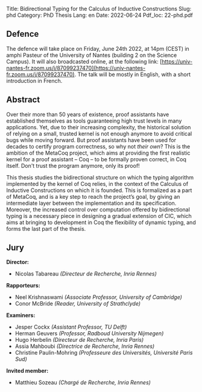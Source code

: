 Title: Bidirectional Typing for the Calculus of Inductive Constructions
Slug: phd
Category: PhD Thesis
Lang: en
Date: 2022-06-24
Pdf_loc: 22-phd.pdf

## Defence

The defence will take place on Friday, June 24th 2022, at 14pm (CEST) in amphi Pasteur of the University of Nantes (building 2 on the Science Campus).
It will also broadcasted online, at the following link: [https://univ-nantes-fr.zoom.us/j/87099237470](https://univ-nantes-fr.zoom.us/j/87099237470).
The talk will be mostly in English, with a short introduction in French.

## Abstract

Over their more than 50 years of existence, proof assistants have established themselves as
tools guaranteeing high trust levels in many applications.
Yet, due to their increasing complexity, the historical solution of relying on a
small, trusted kernel is not enough anymore to avoid critical bugs while moving forward.
But proof assistants have been used for decades to certify program correctness,
so why not *their own*?
This is the ambition of the MetaCoq project,
which aims at providing the first realistic kernel for a proof assistant – Coq –
to be formally proven correct, in Coq itself.
Don't trust the program anymore, only its proof!
  
This thesis studies the bidirectional structure on which the typing algorithm
implemented by the kernel of Coq relies, in the context of the Calculus of
Inductive Constructions on which it is founded. This is formalized as a part of
MetaCoq, and is a key step to reach the project’s goal,
by giving an intermediate layer between the implementation and its specification.
Moreover, the increased control over computation offered by bidirectional typing
is a necessary piece in designing a gradual extension of CIC, which aims at
bringing to development in Coq the flexibility of dynamic typing,
and forms the last part of the thesis.

## Jury

**Director:**

- Nicolas Tabareau *(Directeur de Recherche, Inria Rennes)*

**Rapporteurs:**

- Neel Krishnaswami *(Associate Professor, University of Cambridge)*
- Conor McBride *(Reader, University of Strathclyde)*

**Examiners:**

- Jesper Cockx *(Assistant Professor, TU Delft)*
- Herman Geuvers *(Professor, Radboud University Nijmegen)*
- Hugo Herbelin *(Directeur de Recherche, Inria Paris)*
- Assia Mahboubi *(Directrice de Recherche, Inria Rennes)*
- Christine Paulin-Mohring *(Professeure des Universités, Université Paris Sud)*

**Invited member:**

- Matthieu Sozeau *(Chargé de Recherche, Inria Rennes)*